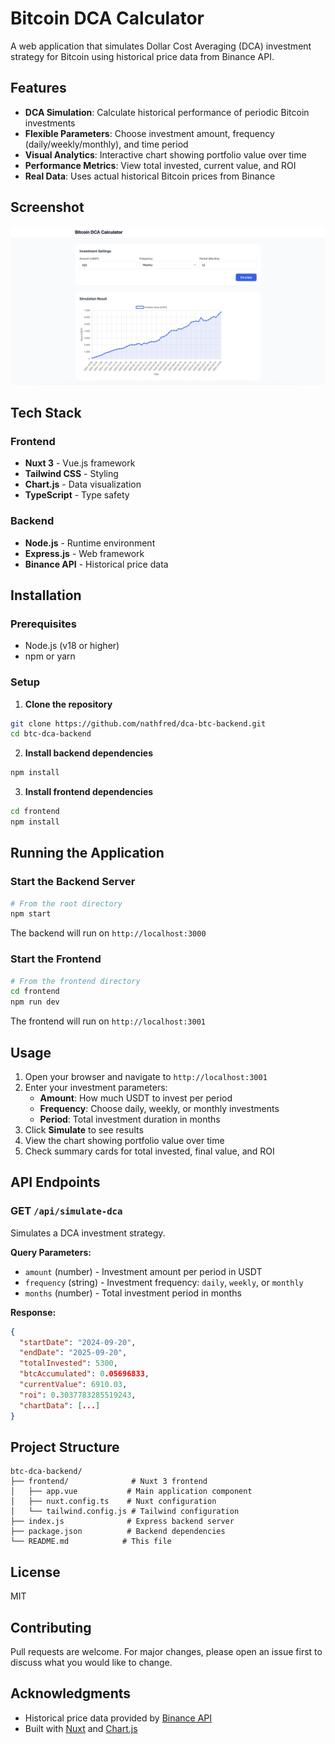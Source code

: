 # Bitcoin DCA Calculator

A web application that simulates Dollar Cost Averaging (DCA) investment strategy for Bitcoin using historical price data from Binance API.

## Features

- **DCA Simulation**: Calculate historical performance of periodic Bitcoin investments
- **Flexible Parameters**: Choose investment amount, frequency (daily/weekly/monthly), and time period
- **Visual Analytics**: Interactive chart showing portfolio value over time
- **Performance Metrics**: View total invested, current value, and ROI
- **Real Data**: Uses actual historical Bitcoin prices from Binance

## Screenshot

![Bitcoin DCA Calculator Screenshot](./screenshot.png)

## Tech Stack

### Frontend

- **Nuxt 3** - Vue.js framework
- **Tailwind CSS** - Styling
- **Chart.js** - Data visualization
- **TypeScript** - Type safety

### Backend

- **Node.js** - Runtime environment
- **Express.js** - Web framework
- **Binance API** - Historical price data

## Installation

### Prerequisites

- Node.js (v18 or higher)
- npm or yarn

### Setup

1. **Clone the repository**

```bash
git clone https://github.com/nathfred/dca-btc-backend.git
cd btc-dca-backend
```

2. **Install backend dependencies**

```bash
npm install
```

3. **Install frontend dependencies**

```bash
cd frontend
npm install
```

## Running the Application

### Start the Backend Server

```bash
# From the root directory
npm start
```

The backend will run on `http://localhost:3000`

### Start the Frontend

```bash
# From the frontend directory
cd frontend
npm run dev
```

The frontend will run on `http://localhost:3001`

## Usage

1. Open your browser and navigate to `http://localhost:3001`
2. Enter your investment parameters:
   - **Amount**: How much USDT to invest per period
   - **Frequency**: Choose daily, weekly, or monthly investments
   - **Period**: Total investment duration in months
3. Click **Simulate** to see results
4. View the chart showing portfolio value over time
5. Check summary cards for total invested, final value, and ROI

## API Endpoints

### GET `/api/simulate-dca`

Simulates a DCA investment strategy.

**Query Parameters:**

- `amount` (number) - Investment amount per period in USDT
- `frequency` (string) - Investment frequency: `daily`, `weekly`, or `monthly`
- `months` (number) - Total investment period in months

**Response:**

```json
{
  "startDate": "2024-09-20",
  "endDate": "2025-09-20",
  "totalInvested": 5300,
  "btcAccumulated": 0.05696833,
  "currentValue": 6910.03,
  "roi": 0.3037783285519243,
  "chartData": [...]
}
```

## Project Structure

```
btc-dca-backend/
├── frontend/              # Nuxt 3 frontend
│   ├── app.vue           # Main application component
│   ├── nuxt.config.ts    # Nuxt configuration
│   └── tailwind.config.js # Tailwind configuration
├── index.js              # Express backend server
├── package.json          # Backend dependencies
└── README.md            # This file
```

## License

MIT

## Contributing

Pull requests are welcome. For major changes, please open an issue first to discuss what you would like to change.

## Acknowledgments

- Historical price data provided by [Binance API](https://www.binance.com/en/binance-api)
- Built with [Nuxt](https://nuxt.com/) and [Chart.js](https://www.chartjs.org/)
